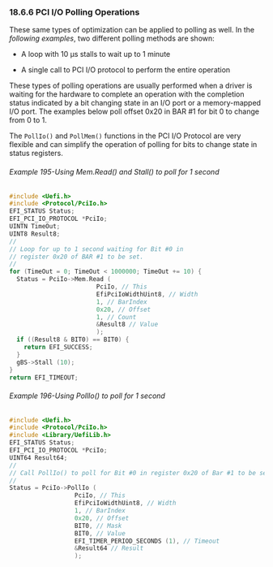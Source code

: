 <!--- @file
  18.6.6 PCI I/O Polling Operations

  Copyright (c) 2012-2018, Intel Corporation. All rights reserved.<BR>

  Redistribution and use in source (original document form) and 'compiled'
  forms (converted to PDF, epub, HTML and other formats) with or without
  modification, are permitted provided that the following conditions are met:

  1) Redistributions of source code (original document form) must retain the
     above copyright notice, this list of conditions and the following
     disclaimer as the first lines of this file unmodified.

  2) Redistributions in compiled form (transformed to other DTDs, converted to
     PDF, epub, HTML and other formats) must reproduce the above copyright
     notice, this list of conditions and the following disclaimer in the
     documentation and/or other materials provided with the distribution.

  THIS DOCUMENTATION IS PROVIDED BY TIANOCORE PROJECT "AS IS" AND ANY EXPRESS OR
  IMPLIED WARRANTIES, INCLUDING, BUT NOT LIMITED TO, THE IMPLIED WARRANTIES OF
  MERCHANTABILITY AND FITNESS FOR A PARTICULAR PURPOSE ARE DISCLAIMED. IN NO
  EVENT SHALL TIANOCORE PROJECT  BE LIABLE FOR ANY DIRECT, INDIRECT, INCIDENTAL,
  SPECIAL, EXEMPLARY, OR CONSEQUENTIAL DAMAGES (INCLUDING, BUT NOT LIMITED TO,
  PROCUREMENT OF SUBSTITUTE GOODS OR SERVICES; LOSS OF USE, DATA, OR PROFITS;
  OR BUSINESS INTERRUPTION) HOWEVER CAUSED AND ON ANY THEORY OF LIABILITY,
  WHETHER IN CONTRACT, STRICT LIABILITY, OR TORT (INCLUDING NEGLIGENCE OR
  OTHERWISE) ARISING IN ANY WAY OUT OF THE USE OF THIS DOCUMENTATION, EVEN IF
  ADVISED OF THE POSSIBILITY OF SUCH DAMAGE.

-->

### 18.6.6 PCI I/O Polling Operations

These same types of optimization can be applied to polling as well. In the
_following_ _examples_, two different polling methods are shown:

* A loop with 10 μs stalls to wait up to 1 minute

* A single call to PCI I/O protocol to perform the entire operation

These types of polling operations are usually performed when a driver is
waiting for the hardware to complete an operation with the completion status
indicated by a bit changing state in an I/O port or a memory-mapped I/O port.
The examples below poll offset 0x20 in BAR #1 for bit 0 to change from 0 to 1.

The `PollIo()` and `PollMem()` functions in the PCI I/O Protocol are very
flexible and can simplify the operation of polling for bits to change state in
status registers.

###### Example 195-Using Mem.Read() and Stall() to poll for 1 second

```c
#include <Uefi.h>
#include <Protocol/PciIo.h>
EFI_STATUS Status;
EFI_PCI_IO_PROTOCOL *PciIo;
UINTN TimeOut;
UINT8 Result8;
//
// Loop for up to 1 second waiting for Bit #0 in
// register 0x20 of BAR #1 to be set.
//
for (TimeOut = 0; TimeOut < 1000000; TimeOut += 10) {
  Status = PciIo->Mem.Read (
                        PciIo, // This
                        EfiPciIoWidthUint8, // Width
                        1, // BarIndex
                        0x20, // Offset
                        1, // Count
                        &Result8 // Value
                        );
  if ((Result8 & BIT0) == BIT0) {
    return EFI_SUCCESS;
  }
  gBS->Stall (10);
}
return EFI_TIMEOUT;
```

###### Example 196-Using PollIo() to poll for 1 second

```c
#include <Uefi.h>
#include <Protocol/PciIo.h>
#include <Library/UefiLib.h>
EFI_STATUS Status;
EFI_PCI_IO_PROTOCOL *PciIo;
UINT64 Result64;
//
// Call PollIo() to poll for Bit #0 in register 0x20 of Bar #1 to be set.
//
Status = PciIo->PollIo (
                  PciIo, // This
                  EfiPciIoWidthUint8, // Width
                  1, // BarIndex
                  0x20, // Offset
                  BIT0, // Mask
                  BIT0, // Value
                  EFI_TIMER_PERIOD_SECONDS (1), // Timeout
                  &Result64 // Result
                  );
```
